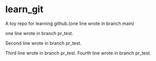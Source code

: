 # learn_git

A toy repo for learning github.(one line wrote in branch main)

one line wrote in branch pr_test.

Second line wrote in branch pr_test.

Third line wrote in branch pr_test.
Fourth line wrote in branch pr_test.
